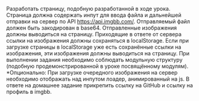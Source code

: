 Разработать страницу, подобную разработанной в ходе урока. Страница должна содержать инпут для ввода файла и дальнейшей отправки на сервер по API https://api.imgbb.com/. Отправляемый файл должен быть закодирован в base64. Отправленные изображения должны выводиться на страницу. Приходящие в ответе от сервера ссылки на изображения должны сохраняться в localStorage. Если при загрузке страницы в localStorage уже есть сохранённые ссылки на изображения, эти изображения должны выводиться на страницу. При выполнении задания необходимо соблюдать модульную структуру (подобную продемонстрированной в уроке посвящённому модулям).
*Опционально: При загрузке очередного изображения на сервер необходимо отображать над инпутом лоадер, анимированный на js.
В ответе на домашнее задание прикрепить ссылку на GitHub и ссылку на профиль в imgbb. 